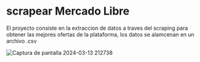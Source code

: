 # scrapear Mercado Libre 
El proyecto consiste en la extraccion de datos a traves del scraping para obtener las mejores ofertas de la plataforma, los datos se alamcenan en un archivo .csv

![Captura de pantalla 2024-03-13 212738](https://github.com/bautimarsico/scraping/assets/116775417/7278638d-215e-47a0-9830-1f12d5c43d46)
